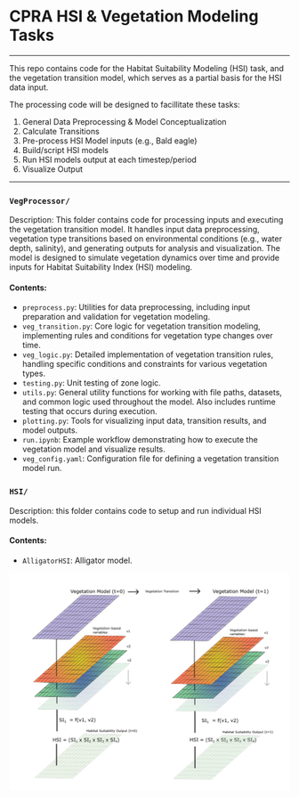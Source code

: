 # CPRA HSI & Vegetation Modeling Tasks
___
This repo contains code for the Habitat Suitability Modeling (HSI) task, and the vegetation transition model, which serves as a partial basis for the HSI data input.

The processing code will be designed to facillitate these tasks:

1. General Data Preprocessing & Model Conceptualization
2. Calculate Transitions
3. Pre-process HSI Model inputs (e.g., Bald eagle)
4. Build/script HSI models 
5. Run HSI models output at each timestep/period
6. Visualize Output

___
### `VegProcessor/`
Description: This folder contains code for processing inputs and executing the vegetation transition model. It handles input data preprocessing, vegetation type transitions based on environmental conditions (e.g., water depth, salinity), and generating outputs for analysis and visualization. The model is designed to simulate vegetation dynamics over time and provide inputs for Habitat Suitability Index (HSI) modeling.

#### Contents:
- `preprocess.py`: Utilities for data preprocessing, including input preparation and validation for vegetation modeling.
- `veg_transition.py`: Core logic for vegetation transition modeling, implementing rules and conditions for vegetation type changes over time.
- `veg_logic.py`: Detailed implementation of vegetation transition rules, handling specific conditions and constraints for various vegetation types.
- `testing.py`: Unit testing of zone logic.
- `utils.py`: General utility functions for working with file paths, datasets, and common logic used throughout the model. Also includes runtime testing that occurs during execution.
- `plotting.py`: Tools for visualizing input data, transition results, and model outputs.
- `run.ipynb`: Example workflow demonstrating how to execute the vegetation model and visualize results.
- `veg_config.yaml`: Configuration file for defining a vegetation transition model run.



### `HSI/`
Description: this folder contains code to setup and run individual HSI models.
#### Contents:
- `AlligatorHSI`: Alligator model.


![alt text](./fig.png)

